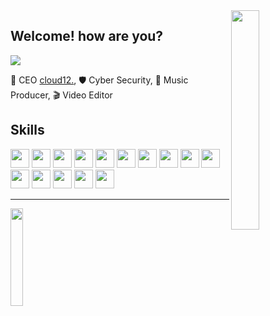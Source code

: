 <img align='right' src='https://github.com/janmarco18/janmarco18/blob/main/sprites/Tactibear.gif?raw=true' width='30%'> 

<h2 align="left">Welcome! how are you?</h2> 
  
![](https://komarev.com/ghpvc/?username=janmarco18&color=red)

💼 CEO [cloud12.](https://github.com/janmarco18/cloud12.), 
🛡️ Cyber Security, 
🎵 Music Producer, 
🎬 Video Editor

<h2 align="left">Skills</h2>
<p align="left">
  <img src='https://github.com/janmarco18/janmarco18/blob/main/skills/CSS3.png' height='30px'/>
  <img src='https://github.com/janmarco18/janmarco18/blob/main/skills/HTML5.png' height='30px'/>
  <img src='https://github.com/janmarco18/janmarco18/blob/main/skills/JS.jpg' height='30px'/>
  <img src='https://github.com/janmarco18/janmarco18/blob/main/skills/TS.png' height='30px'/>
  <img src='https://github.com/janmarco18/janmarco18/blob/main/skills/Kot.png' height='30px'/>
  <img src='https://github.com/janmarco18/janmarco18/blob/main/skills/Uni.png' height='30px'/>
  <img src='https://github.com/janmarco18/janmarco18/blob/main/skills/Java.png' height='30px'/>
  <img src='https://github.com/janmarco18/janmarco18/blob/main/skills/Njs.png' height='30px'/>
  <img src='https://github.com/janmarco18/janmarco18/blob/main/skills/Phyton.png' height='30px'/>
  <img src='https://github.com/janmarco18/janmarco18/blob/main/skills/React.png' height='30px'/>
  <img src='https://github.com/janmarco18/janmarco18/blob/main/skills/VSC.png' height='30px'/>
  <img src='https://github.com/janmarco18/janmarco18/blob/main/skills/KDE.png' height='30px'/>
  <img src='https://github.com/janmarco18/janmarco18/blob/main/skills/Kali.svg' height='30px'/>
  <img src='https://github.com/janmarco18/janmarco18/blob/main/skills/Ubu.png' height='30px'/>
  <img src='https://github.com/janmarco18/janmarco18/blob/main/skills/Deb.webp' height='30px'/>
</p>

___
<img align='left' src='https://github.com/janmarco18/janmarco18/blob/main/imgs/jansignature.png?raw=true' width='20%'>
